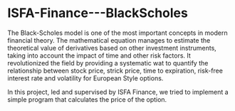 # ISFA-Finance---BlackScholes
The Black-Scholes model is one of the most important concepts in modern financial theory. The mathematical equation manages to estimate the theoretical value of derivatives based on other investment instruments, taking into account the impact of time and other risk factors. It revolutionized the field by providing a systematic wat to quantify the relationship between stock price, strick price, time to expiration, risk-free interest rate and volatility for European Style options.

In this project, led and supervised by ISFA Finance, we tried to implement a simple program that calculates the price of the option.
